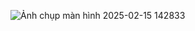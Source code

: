 ![Ảnh chụp màn hình 2025-02-15 142833](https://github.com/user-attachments/assets/6aba7b04-b46e-4151-9a5c-1eb31b34a382)

